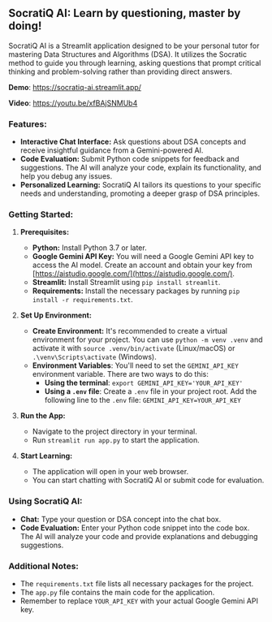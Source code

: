 ## SocratiQ AI: Learn by questioning, master by doing!

SocratiQ AI is a Streamlit application designed to be your personal tutor for mastering Data Structures and Algorithms (DSA). It utilizes the Socratic method to guide you through learning, asking questions that prompt critical thinking and problem-solving rather than providing direct answers. 

**Demo**: https://socratiq-ai.streamlit.app/

**Video**: https://youtu.be/xfBAjSNMUb4

### Features:

* **Interactive Chat Interface:** Ask questions about DSA concepts and receive insightful guidance from a Gemini-powered AI.
* **Code Evaluation:** Submit Python code snippets for feedback and suggestions. The AI will analyze your code, explain its functionality, and help you debug any issues.
* **Personalized Learning:**  SocratiQ AI tailors its questions to your specific needs and understanding, promoting a deeper grasp of DSA principles.

### Getting Started:

1. **Prerequisites:**
    * **Python:** Install Python 3.7 or later.
    * **Google Gemini API Key:** You will need a Google Gemini API key to access the AI model. Create an account and obtain your key from [https://aistudio.google.com/](https://aistudio.google.com/).
    * **Streamlit:** Install Streamlit using `pip install streamlit`.
    * **Requirements:** Install the necessary packages by running `pip install -r requirements.txt`.

2. **Set Up Environment:**
    * **Create Environment:**  It's recommended to create a virtual environment for your project. You can use `python -m venv .venv` and activate it with `source .venv/bin/activate` (Linux/macOS) or `.\venv\Scripts\activate` (Windows).
    * **Environment Variables**: You'll need to set the `GEMINI_API_KEY` environment variable. There are two ways to do this:
        * **Using the terminal**: `export GEMINI_API_KEY='YOUR_API_KEY'`
        * **Using a `.env` file**: Create a `.env` file in your project root. Add the following line to the `.env` file: `GEMINI_API_KEY=YOUR_API_KEY`

3. **Run the App:**
    * Navigate to the project directory in your terminal.
    * Run `streamlit run app.py` to start the application.

4. **Start Learning:**
    * The application will open in your web browser.
    * You can start chatting with SocratiQ AI or submit code for evaluation.

### Using SocratiQ AI:

* **Chat:** Type your question or DSA concept into the chat box.
* **Code Evaluation:** Enter your Python code snippet into the code box. The AI will analyze your code and provide explanations and debugging suggestions.

### Additional Notes:

* The `requirements.txt` file lists all necessary packages for the project.
* The `app.py` file contains the main code for the application.
* Remember to replace `YOUR_API_KEY` with your actual Google Gemini API key.

